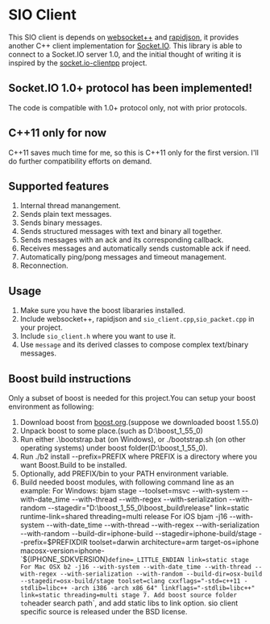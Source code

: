 # SIO Client
This SIO client is depends on [websocket++](https://github.com/zaphoyd/websocketpp) and [rapidjson](https://github.com/miloyip/rapidjson), it provides another C++ client implementation for [Socket.IO](https://github.com/Automattic/socket.io).
This library is able to connect to a Socket.IO server 1.0, and the initial thought of writing it is inspired by the [socket.io-clientpp](https://github.com/ebshimizu/socket.io-clientpp) project.

## Socket.IO 1.0+ protocol has been implemented!
The code is compatible with 1.0+ protocol only, not with prior protocols.

## C++11 only for now
C++11 saves much time for me, so this is C++11 only for the first version.
I'll do further compatibility efforts on demand.

## Supported features
1. Internal thread manangement.
2. Sends plain text messages.
3. Sends binary messages.
4. Sends structured messages with text and binary all together.
5. Sends messages with an ack and its corresponding callback.
6. Receives messages and automatically sends customable ack if need.
7. Automatically ping/pong messages and timeout management.
8. Reconnection.

## Usage
1. Make sure you have the boost libararies installed.
2. Include websocket++, rapidjson and `sio_client.cpp`,`sio_packet.cpp` in your project.
3. Include `sio_client.h` where you want to use it.
4. Use `message` and its derived classes to compose complex text/binary messages.

## Boost build instructions
Only a subset of boost is needed for this project.You can setup your boost environment as following:
1. Download boost from [boost.org](http://www.boost.org/).(suppose we downloaded boost 1.55.0)
2. Unpack boost to some place.(such as D:\boost_1_55_0)
3. Run either .\bootstrap.bat (on Windows), or ./bootstrap.sh (on other operating systems) under boost folder(D:\boost_1_55_0).
4. Run ./b2 install --prefix=PREFIX
where PREFIX is a directory where you want Boost.Build to be installed.
5. Optionally, add PREFIX/bin to your PATH environment variable.
6. Build needed boost modules, with following command line as an example:
For Windows:
	bjam stage --toolset=msvc --with-system --with-date_time --with-thread --with-regex --with-serialization --with-random --stagedir="D:\boost_1_55_0\boost_build\release" link=static runtime-link=shared threading=multi release
For iOS
	bjam -j16 --with-system --with-date_time --with-thread --with-regex --with-serialization --with-random --build-dir=iphone-build --stagedir=iphone-build/stage --prefix=$PREFIXDIR toolset=darwin architecture=arm target-os=iphone macosx-version=iphone-`${IPHONE_SDKVERSION}` define=_LITTLE_ENDIAN link=static stage
For Mac OSX
	b2 -j16 --with-system --with-date_time --with-thread --with-regex --with-serialization --with-random --build-dir=osx-build --stagedir=osx-build/stage toolset=clang cxxflags="-std=c++11 -stdlib=libc++ -arch i386 -arch x86_64" linkflags="-stdlib=libc++" link=static threading=multi stage
	7. Add boost source folder to `header search path`, and add static libs to link option.
sio client specific source is released under the BSD license.
